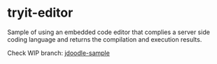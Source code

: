 # tryit-editor
Sample of using an embedded code editor that complies a server side coding language and returns the compilation and execution results.

Check WIP branch: [jdoodle-sample](https://github.com/ubshreenath/tryit-editor/tree/jdoodle-sample)
